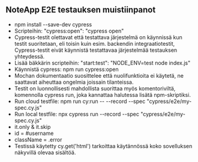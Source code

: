 ## NoteApp E2E testauksen muistiinpanot

- npm install --save-dev cypress
- Scripteihin: "cypress:open": "cypress open"
- Cypress-testit olettavat että testattava järjestelmä on käynnissä kun testit suoritetaan, eli toisin kuin esim. backendin integraatiotestit, Cypress-testit eivät käynnistä testattavaa järjestelmää testauksen yhteydessä.
- Lisää bäkkärin scripteihin: "start:test": "NODE_ENV=test node index.js"
- Käynnistä cypress: npm run cypress:open
- Mochan dokumentaatio suosittelee että nuolifunktioita ei käytetä, ne saattavat aiheuttaa ongelmia joissain tilanteissa.
- Testit on luonnollisesti mahdollista suorittaa myös komentoriviltä, komennolla cypress run, joka kannattaa halutessa lisätä npm-skriptiksi.
- Run cloud testfile: npm run cy:run -- --record --spec "cypress/e2e/my-spec.cy.js"
- Run local testfile: npx cypress run --record --spec "cypress/e2e/my-spec.cy.js"
- it.only & it.skip
- id = #username
- className = .error
- Testissä käytetty cy.get('html') tarkoittaa käytännössä koko sovelluksen näkyvillä olevaa sisältöä.
